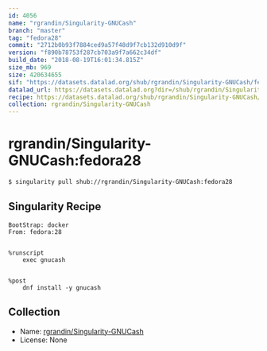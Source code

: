 ```yaml
---
id: 4056
name: "rgrandin/Singularity-GNUCash"
branch: "master"
tag: "fedora28"
commit: "2712b0b93f7884ced9a57f48d9f7cb132d910d9f"
version: "f890b78753f287cb703a9f7a662c34df"
build_date: "2018-08-19T16:01:34.815Z"
size_mb: 969
size: 420634655
sif: "https://datasets.datalad.org/shub/rgrandin/Singularity-GNUCash/fedora28/2018-08-19-2712b0b9-f890b787/f890b78753f287cb703a9f7a662c34df.simg"
datalad_url: https://datasets.datalad.org?dir=/shub/rgrandin/Singularity-GNUCash/fedora28/2018-08-19-2712b0b9-f890b787/
recipe: https://datasets.datalad.org/shub/rgrandin/Singularity-GNUCash/fedora28/2018-08-19-2712b0b9-f890b787/Singularity
collection: rgrandin/Singularity-GNUCash
---
```


# rgrandin/Singularity-GNUCash:fedora28

```bash
$ singularity pull shub://rgrandin/Singularity-GNUCash:fedora28
```

## Singularity Recipe

```singularity
BootStrap: docker 
From: fedora:28 


%runscript
    exec gnucash


%post
    dnf install -y gnucash
```

## Collection

 - Name: [rgrandin/Singularity-GNUCash](https://github.com/rgrandin/Singularity-GNUCash)
 - License: None

